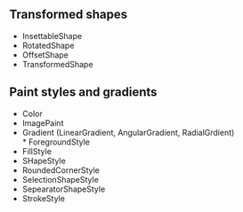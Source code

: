## Transformed shapes

* InsettableShape
* RotatedShape
* OffsetShape
* TransformedShape

## Paint styles and gradients

* Color
* ImagePaint
* Gradient (LinearGradient, AngularGradient, RadialGrdient)
* ForegroundStyle  
* FillStyle
* SHapeStyle
* RoundedCornerStyle
* SelectionShapeStyle
* SepearatorShapeStyle
* StrokeStyle

